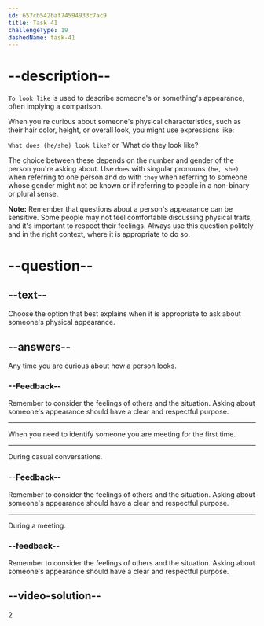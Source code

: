 ```yaml
---
id: 657cb542baf74594933c7ac9
title: Task 41
challengeType: 19
dashedName: task-41
---
```


# --description--

`To look like` is used to describe someone's or something's appearance, often implying a comparison.

When you're curious about someone's physical characteristics, such as their hair color, height, or overall look, you might use expressions like:

`What does (he/she) look like?` or `What do they look like?

The choice between these depends on the number and gender of the person you're asking about. Use `does` with singular pronouns `(he, she)` when referring to one person and `do` with `they` when referring to someone whose gender might not be known or if referring to people in a non-binary or plural sense.

**Note:** Remember that questions about a person's appearance can be sensitive. Some people may not feel comfortable discussing physical traits, and it's important to respect their feelings. Always use this question politely and in the right context, where it is appropriate to do so.


# --question--

## --text--

Choose the option that best explains when it is appropriate to ask about someone's physical appearance.

## --answers--

Any time you are curious about how a person looks.

### --Feedback--

Remember to consider the feelings of others and the situation. Asking about someone's appearance should have a clear and respectful purpose.

---

When you need to identify someone you are meeting for the first time.

---

During casual conversations.

### --Feedback--

Remember to consider the feelings of others and the situation. Asking about someone's appearance should have a clear and respectful purpose.

---

During a meeting.

### --feedback--

Remember to consider the feelings of others and the situation. Asking about someone's appearance should have a clear and respectful purpose.

## --video-solution--

2
